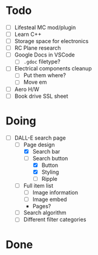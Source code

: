 # Todo
- [ ] Lifesteal MC mod/plugin
- [ ] Learn C++
- [ ] Storage space for electronics
- [ ] RC Plane research
- [ ] Google Docs in VSCode
    - [ ] `.gdoc` filetype?
- [ ] Electrical components cleanup
    - [ ] Put them where?
    - [ ] Move em
- [ ] Aero H/W
- [ ] Book drive SSL sheet

# Doing
- [ ] DALL-E search page
    - [ ] Page design
        - [x] Search bar
        - [ ] Search button
            - [x] Button
            - [x] Styling
            - [ ] Ripple
    - [ ] Full item list
        - [ ] Image information
        - [ ] Image embed
        - Pages?
    - [ ] Search algorithm
    - [ ] Different filter categories

# Done